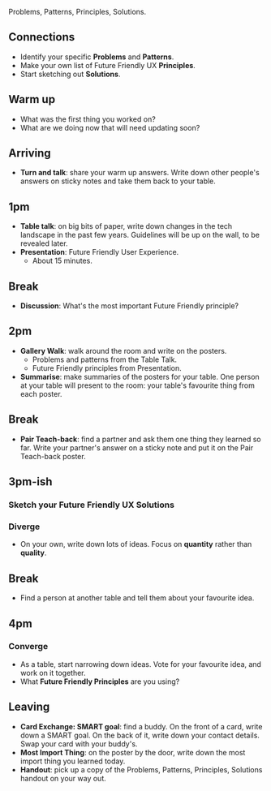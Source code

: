 Problems, Patterns, Principles, Solutions.

## Connections

* Identify your specific **Problems** and **Patterns**.
* Make your own list of Future Friendly UX **Principles**.
* Start sketching out **Solutions**.

## Warm up

* What was the first thing you worked on?
* What are we doing now that will need updating soon?

## Arriving

* **Turn and talk**: share your warm up answers. Write down other people's answers on sticky notes and take them back to your table.

## 1pm

* **Table talk**: on big bits of paper, write down changes in the tech landscape in the past few years. Guidelines will be up on the wall, to be revealed later.
* **Presentation**: Future Friendly User Experience.
  * About 15 minutes.

## Break

* **Discussion**: What's the most important Future Friendly principle?

## 2pm

* **Gallery Walk**: walk around the room and write on the posters.
  * Problems and patterns from the Table Talk.
  * Future Friendly principles from Presentation.
* **Summarise**: make summaries of the posters for your table. One person at your table will present to the room: your table's favourite thing from each poster.

## Break

* **Pair Teach-back**: find a partner and ask them one thing they learned so far. Write your partner's answer on a sticky note and put it on the Pair Teach-back poster.

## 3pm-ish

### Sketch your Future Friendly UX Solutions

### Diverge

* On your own, write down lots of ideas. Focus on **quantity** rather than **quality**.

## Break

* Find a person at another table and tell them about your favourite idea.

## 4pm

### Converge

* As a table, start narrowing down ideas. Vote for your favourite idea, and work on it together.
* What **Future Friendly Principles** are you using?

## Leaving

* **Card Exchange: SMART goal**: find a buddy. On the front of a card, write down a SMART goal. On the back of it, write down your contact details. Swap your card with your buddy's.
* **Most Import Thing**: on the poster by the door, write down the most import thing you learned today.
* **Handout**: pick up a copy of the Problems, Patterns, Principles, Solutions handout on your way out.
